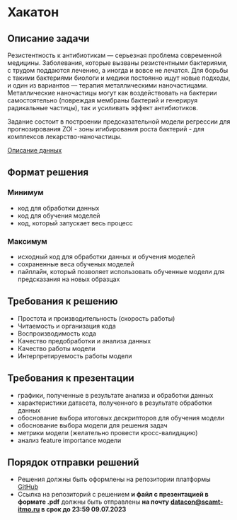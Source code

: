 # Хакатон

## Описание задачи
Резистентность к антибиотикам — серьезная проблема современной медицины. Заболевания, которые вызваны резистентными бактериями, с трудом поддаются лечению, а иногда и вовсе не лечатся. Для борьбы с такими бактериями биологи и медики постоянно ищут новые подходы, и один из вариантов — терапия металлическими наночастицами. Металлические наночастицы могут как воздействовать на бактерии самостоятельно (повреждая мембраны бактерий и генерируя радикальные частицы), так и усиливать эффект антибиотиков.

Задание состоит в построении предсказательной модели регрессии для прогнозирования ZOI - зоны игибирования роста бактерий - для комплексов лекарство-наночастицы.

[Описание данных](data_description.md)

## Формат решения

### Минимум
* код для обработки данных
* код для обучения моделей
* код, который запускает весь процесс

### Максимум
* исходный код для обработки данных и обучения моделей
* сохраненные веса обученых моделей
* пайплайн, который позволяет использовать обученные модели для предсказания на новых образцах


## Требования к решению
* Простота и производительность (скорость работы)
* Читаемость и организация кода
* Воспроизводимость кода
* Качество предобработки и анализа данных
* Качество работы модели
* Интерпретируемость работы модели


## Требования к презентации
* графики, полученные в результате анализа и обработки данных
* характеристики датасета, полученного в результате обработки данных
* обоснование выбора итоговых дескрипторов для обучения модели
* обоснование выбора модели для решения задач
* метрики модели (желательно провести кросс-валидацию)
* анализ feature importance модели



## Порядок отправки решений
* Решения должны быть оформлены на репозитории платформы [GitHub](https://github.com)
* Ссылка на репозиторий с решением **и файл с презентацией в формате .pdf** должны быть отправлены **на почту datacon@scamt-itmo.ru в срок до 23:59 09.07.2023**
